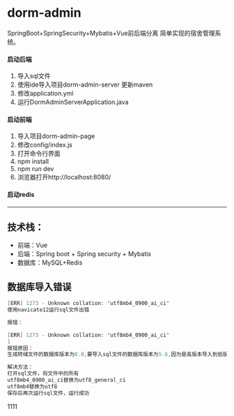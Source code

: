 # dorm-admin

SpringBoot+SpringSecurity+Mybatis+Vue前后端分离 简单实现的宿舍管理系统。


#### 启动后端

1.  导入sql文件
2.  使用ide导入项目dorm-admin-server 更新maven
3.  修改application.yml
4.  运行DormAdminServerApplication.java

####  启动前端

1.  导入项目dorm-admin-page
2.  修改config/index.js
3.  打开命令行界面
4.  npm install
5.  npm run dev
6.  浏览器打开http://localhost:8080/

#### 启动redis

---

## 技术栈：

- 前端：Vue
- 后端：Spring boot + Spring security + Mybatis
- 数据库：MySQL+Redis





## 数据库导入错误

```java
[ERR] 1273 - Unknown collation: 'utf8mb4_0900_ai_ci'
使用navicate12运行sql文件出错

报错：

[ERR] 1273 - Unknown collation: 'utf8mb4_0900_ai_ci'
1
报错原因：
生成转储文件的数据库版本为8.0,要导入sql文件的数据库版本为5.6,因为是高版本导入到低版本，引起1273错误

解决方法：
打开sql文件，将文件中的所有
utf8mb4_0900_ai_ci替换为utf8_general_ci
utf8mb4替换为utf8
保存后再次运行sql文件，运行成功
```



1111

